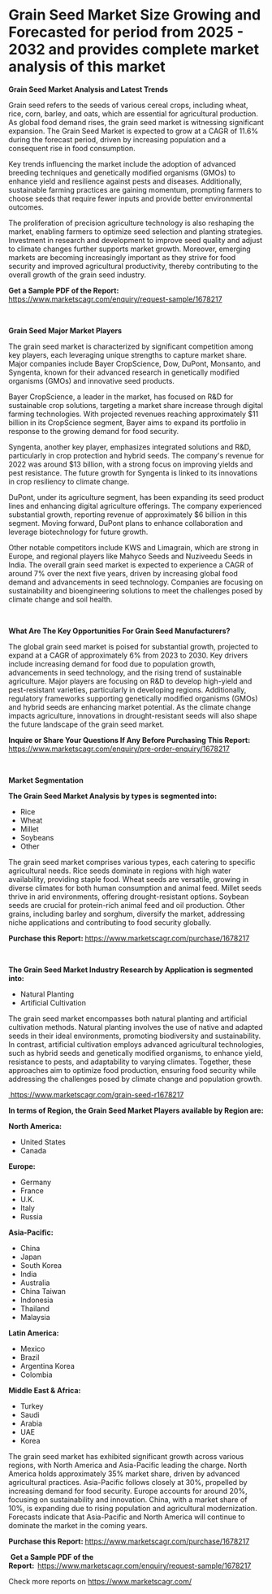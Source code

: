 <p><h1>Grain Seed Market Size Growing and Forecasted for period from 2025 - 2032 and provides complete market analysis of this market</h1></p><p><strong>Grain Seed Market Analysis and Latest Trends</strong></p>
<p><p>Grain seed refers to the seeds of various cereal crops, including wheat, rice, corn, barley, and oats, which are essential for agricultural production. As global food demand rises, the grain seed market is witnessing significant expansion. The Grain Seed Market is expected to grow at a CAGR of 11.6% during the forecast period, driven by increasing population and a consequent rise in food consumption.</p><p>Key trends influencing the market include the adoption of advanced breeding techniques and genetically modified organisms (GMOs) to enhance yield and resilience against pests and diseases. Additionally, sustainable farming practices are gaining momentum, prompting farmers to choose seeds that require fewer inputs and provide better environmental outcomes. </p><p>The proliferation of precision agriculture technology is also reshaping the market, enabling farmers to optimize seed selection and planting strategies. Investment in research and development to improve seed quality and adjust to climate changes further supports market growth. Moreover, emerging markets are becoming increasingly important as they strive for food security and improved agricultural productivity, thereby contributing to the overall growth of the grain seed industry.</p></p>
<p><strong>Get a Sample PDF of the Report:&nbsp;</strong> <a href="https://www.marketscagr.com/enquiry/request-sample/1678217?utm_campaign=2893&utm_medium=2&utm_source=Github&utm_content=ia&utm_term=25032025&utm_id=grain-seed">https://www.marketscagr.com/enquiry/request-sample/1678217</a></p>
<p>&nbsp;</p>
<p><strong>Grain Seed Major Market Players</strong></p>
<p><p>The grain seed market is characterized by significant competition among key players, each leveraging unique strengths to capture market share. Major companies include Bayer CropScience, Dow, DuPont, Monsanto, and Syngenta, known for their advanced research in genetically modified organisms (GMOs) and innovative seed products.</p><p>Bayer CropScience, a leader in the market, has focused on R&D for sustainable crop solutions, targeting a market share increase through digital farming technologies. With projected revenues reaching approximately $11 billion in its CropScience segment, Bayer aims to expand its portfolio in response to the growing demand for food security.</p><p>Syngenta, another key player, emphasizes integrated solutions and R&D, particularly in crop protection and hybrid seeds. The company's revenue for 2022 was around $13 billion, with a strong focus on improving yields and pest resistance. The future growth for Syngenta is linked to its innovations in crop resiliency to climate change.</p><p>DuPont, under its agriculture segment, has been expanding its seed product lines and enhancing digital agriculture offerings. The company experienced substantial growth, reporting revenue of approximately $6 billion in this segment. Moving forward, DuPont plans to enhance collaboration and leverage biotechnology for future growth.</p><p>Other notable competitors include KWS and Limagrain, which are strong in Europe, and regional players like Mahyco Seeds and Nuziveedu Seeds in India. The overall grain seed market is expected to experience a CAGR of around 7% over the next five years, driven by increasing global food demand and advancements in seed technology. Companies are focusing on sustainability and bioengineering solutions to meet the challenges posed by climate change and soil health.</p></p>
<p>&nbsp;</p>
<p><strong>What Are The Key Opportunities For Grain Seed Manufacturers?</strong></p>
<p><p>The global grain seed market is poised for substantial growth, projected to expand at a CAGR of approximately 6% from 2023 to 2030. Key drivers include increasing demand for food due to population growth, advancements in seed technology, and the rising trend of sustainable agriculture. Major players are focusing on R&D to develop high-yield and pest-resistant varieties, particularly in developing regions. Additionally, regulatory frameworks supporting genetically modified organisms (GMOs) and hybrid seeds are enhancing market potential. As the climate change impacts agriculture, innovations in drought-resistant seeds will also shape the future landscape of the grain seed market.</p></p>
<p><strong>Inquire or Share Your Questions If Any Before Purchasing This Report:</strong> <a href="https://www.marketscagr.com/enquiry/pre-order-enquiry/1678217?utm_campaign=2893&utm_medium=2&utm_source=Github&utm_content=ia&utm_term=25032025&utm_id=grain-seed">https://www.marketscagr.com/enquiry/pre-order-enquiry/1678217</a></p>
<p>&nbsp;</p>
<p><strong>Market Segmentation</strong></p>
<p><strong>The Grain Seed Market Analysis by types is segmented into:</strong></p>
<p><ul><li>Rice</li><li>Wheat</li><li>Millet</li><li>Soybeans</li><li>Other</li></ul></p>
<p><p>The grain seed market comprises various types, each catering to specific agricultural needs. Rice seeds dominate in regions with high water availability, providing staple food. Wheat seeds are versatile, growing in diverse climates for both human consumption and animal feed. Millet seeds thrive in arid environments, offering drought-resistant options. Soybean seeds are crucial for protein-rich animal feed and oil production. Other grains, including barley and sorghum, diversify the market, addressing niche applications and contributing to food security globally.</p></p>
<p><strong>Purchase this Report:&nbsp;</strong><a href="https://www.marketscagr.com/purchase/1678217?utm_campaign=2893&utm_medium=2&utm_source=Github&utm_content=ia&utm_term=25032025&utm_id=grain-seed">https://www.marketscagr.com/purchase/1678217</a></p>
<p>&nbsp;</p>
<p><strong>The Grain Seed Market Industry Research by Application is segmented into:</strong></p>
<p><ul><li>Natural Planting</li><li>Artificial Cultivation</li></ul></p>
<p><p>The grain seed market encompasses both natural planting and artificial cultivation methods. Natural planting involves the use of native and adapted seeds in their ideal environments, promoting biodiversity and sustainability. In contrast, artificial cultivation employs advanced agricultural technologies, such as hybrid seeds and genetically modified organisms, to enhance yield, resistance to pests, and adaptability to varying climates. Together, these approaches aim to optimize food production, ensuring food security while addressing the challenges posed by climate change and population growth.</p></p>
<p><a href="https://www.marketscagr.com/grain-seed-r1678217?utm_campaign=2893&utm_medium=2&utm_source=Github&utm_content=ia&utm_term=25032025&utm_id=grain-seed">&nbsp;https://www.marketscagr.com/grain-seed-r1678217</a></p>
<p><strong>In terms of Region, the Grain Seed Market Players available by Region are:</strong></p>
<p>
    <p> <strong> North America: </strong>
        <ul>
            <li>United States</li>
            <li>Canada</li>
        </ul>
        </p> 
    <p> <strong> Europe: </strong>
        <ul>
            <li>Germany</li>
            <li>France</li>
            <li>U.K.</li>
            <li>Italy</li>
            <li>Russia</li>
        </ul>
        </p> 
    <p> <strong> Asia-Pacific: </strong>
        <ul>
            <li>China</li>
            <li>Japan</li>
            <li>South Korea</li>
            <li>India</li>
            <li>Australia</li>
            <li>China Taiwan</li>
            <li>Indonesia</li>
            <li>Thailand</li>
            <li>Malaysia</li>
        </ul>
        </p> 
    <p> <strong> Latin America: </strong>
        <ul>
            <li>Mexico</li>
            <li>Brazil</li>
            <li>Argentina Korea</li>
            <li>Colombia</li>
        </ul>
        </p> 
    <p> <strong> Middle East & Africa: </strong>
        <ul>
            <li>Turkey</li>
            <li>Saudi</li>
            <li>Arabia</li>
            <li>UAE</li>
            <li>Korea</li>
        </ul>
    </p>
    </p>
<p><p>The grain seed market has exhibited significant growth across various regions, with North America and Asia-Pacific leading the charge. North America holds approximately 35% market share, driven by advanced agricultural practices. Asia-Pacific follows closely at 30%, propelled by increasing demand for food security. Europe accounts for around 20%, focusing on sustainability and innovation. China, with a market share of 10%, is expanding due to rising population and agricultural modernization. Forecasts indicate that Asia-Pacific and North America will continue to dominate the market in the coming years.</p></p>
<p><strong>Purchase this Report: </strong><a href="https://www.marketscagr.com/purchase/1678217?utm_campaign=2893&utm_medium=2&utm_source=Github&utm_content=ia&utm_term=25032025&utm_id=grain-seed">https://www.marketscagr.com/purchase/1678217</a></p>
<p>&nbsp;<strong>Get a Sample PDF of the Report:&nbsp;&nbsp;</strong><a href="https://www.marketscagr.com/enquiry/request-sample/1678217?utm_campaign=2893&utm_medium=2&utm_source=Github&utm_content=ia&utm_term=25032025&utm_id=grain-seed">https://www.marketscagr.com/enquiry/request-sample/1678217</a></p>
<p><strong></strong></p>
<p>Check more reports on <a href="https://www.marketscagr.com/?utm_campaign=2893&utm_medium=2&utm_source=Github&utm_content=ia&utm_term=25032025&utm_id=grain-seed">https://www.marketscagr.com/</a></p>